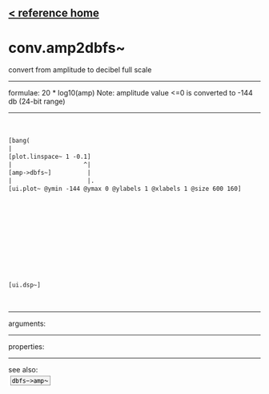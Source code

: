 [< reference home](ceammc_lib.html)
---

# conv.amp2dbfs~


convert from amplitude to decibel full scale

---

formulae: 20 * log10(amp)
Note: amplitude value &lt;=0 is converted to -144 db (24-bit range)
<br>


---


```


[bang(
|
[plot.linspace~ 1 -0.1]
|                    ^|
[amp->dbfs~]          |
|                     |.
[ui.plot~ @ymin -144 @ymax 0 @ylabels 1 @xlabels 1 @size 600 160]











[ui.dsp~]

            
```

---
arguments:


---
properties:


---
see also:<br>
[![dbfs-&gt;amp~](img/object_dbfs-&gt;amp~.png)](dbfs->amp~.html)
